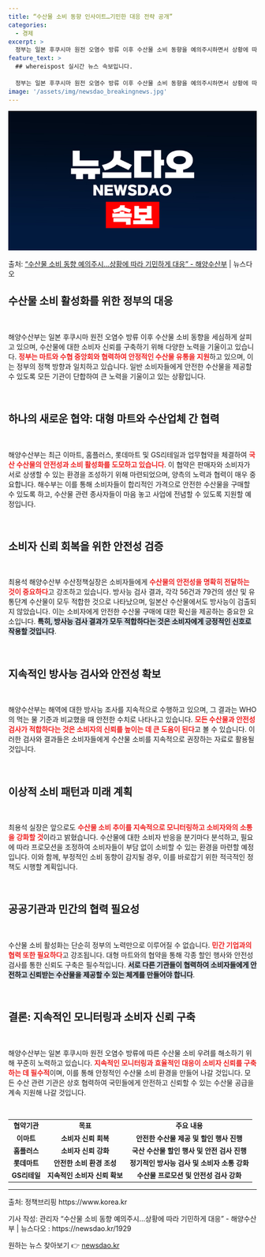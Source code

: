 ```yaml
---
title: “수산물 소비 동향 인사이트…기민한 대응 전략 공개”
categories:
  - 경제
excerpt: >
  정부는 일본 후쿠시마 원전 오염수 방류 이후 수산물 소비 동향을 예의주시하면서 상황에 따라 기민하게 대응하겠…
feature_text: >
  ## whereispost 실시간 뉴스 속보입니다.

  정부는 일본 후쿠시마 원전 오염수 방류 이후 수산물 소비 동향을 예의주시하면서 상황에 따라 기민하게 대응하겠…
image: '/assets/img/newsdao_breakingnews.jpg'
---
```


![뉴스다오 속보](/assets/img/newsdao_breakingnews.jpg)

<p>출처: <a href="https://newsdao.kr/1929" rel="dofollow">“수산물 소비 동향 예의주시…상황에 따라 기민하게 대응” - 해양수산부</a> | 뉴스다오</p>

<h2 data-ke-size="size26">수산물 소비 활성화를 위한 정부의 대응</h2>

<p data-ke-size="size16">&nbsp;</p>

해양수산부는 일본 후쿠시마 원전 오염수 방류 이후 수산물 소비 동향을 세심하게 살피고 있으며, 수산물에 대한 소비자 신뢰를 구축하기 위해 다양한 노력을 기울이고 있습니다. <b><span style="color: #ee2323;">정부는 마트와 수협 중앙회와 협력하여 안정적인 수산물 유통을 지원</span></b>하고 있으며, 이는 정부의 정책 방향과 일치하고 있습니다. 일반 소비자들에게 안전한 수산물을 제공할 수 있도록 모든 기관이 단합하여 큰 노력을 기울이고 있는 상황입니다.

<p data-ke-size="size16">&nbsp;</p>

<h2 data-ke-size="size26">하나의 새로운 협약: 대형 마트와 수산업체 간 협력</h2>

<p data-ke-size="size16">&nbsp;</p>

해양수산부는 최근 이마트, 홈플러스, 롯데마트 및 GS리테일과 업무협약을 체결하여 <b><span style="color: #ee2323;">국산 수산물의 안전성과 소비 활성화를 도모하고 있습니다</span></b>. 이 협약은 판매자와 소비자가 서로 상생할 수 있는 환경을 조성하기 위해 마련되었으며, 양측의 노력과 협력이 매우 중요합니다. 해수부는 이를 통해 소비자들이 합리적인 가격으로 안전한 수산물을 구매할 수 있도록 하고, 수산물 관련 종사자들이 마음 놓고 사업에 전념할 수 있도록 지원할 예정입니다.

<p data-ke-size="size16">&nbsp;</p>

<h2 data-ke-size="size26">소비자 신뢰 회복을 위한 안전성 검증</h2>

<p data-ke-size="size16">&nbsp;</p>

최용석 해양수산부 수산정책실장은 소비자들에게 <b><span style="color: #ee2323;">수산물의 안전성을 명확히 전달하는 것이 중요하다</span></b>고 강조하고 있습니다. 방사능 검사 결과, 각각 56건과 79건의 생산 및 유통단계 수산물이 모두 적합한 것으로 나타났으며, 일본산 수산물에서도 방사능이 검출되지 않았습니다. 이는 소비자에게 안전한 수산물 구매에 대한 확신을 제공하는 중요한 요소입니다. <b><span style="background-color: #21538527;">특히, 방사능 검사 결과가 모두 적합하다는 것은 소비자에게 긍정적인 신호로 작용할 것입니다</span></b>.

<p data-ke-size="size16">&nbsp;</p>

<h2 data-ke-size="size26">지속적인 방사능 검사와 안전성 확보</h2>

<p data-ke-size="size16">&nbsp;</p>

해양수산부는 해역에 대한 방사능 조사를 지속적으로 수행하고 있으며, 그 결과는 WHO의 먹는 물 기준과 비교했을 때 안전한 수치로 나타나고 있습니다. <b><span style="color: #ee2323;">모든 수산물과 안전성 검사가 적합하다는 것은 소비자의 신뢰를 높이는 데 큰 도움이 된다</span></b>고 볼 수 있습니다. 이러한 검사와 결과들은 소비자들에게 수산물 소비를 지속적으로 권장하는 자료로 활용될 것입니다.

<p data-ke-size="size16">&nbsp;</p>

<h2 data-ke-size="size26">이상적 소비 패턴과 미래 계획</h2>

<p data-ke-size="size16">&nbsp;</p>

최용석 실장은 앞으로도 <b><span style="color: #ee2323;">수산물 소비 추이를 지속적으로 모니터링하고 소비자와의 소통을 강화할 것</span></b>이라고 밝혔습니다. 수산물에 대한 소비자 반응을 분기마다 분석하고, 필요에 따라 프로모션을 조정하여 소비자들이 부담 없이 소비할 수 있는 환경을 마련할 예정입니다. 이와 함께, 부정적인 소비 동향이 감지될 경우, 이를 바로잡기 위한 적극적인 정책도 시행할 계획입니다.

<p data-ke-size="size16">&nbsp;</p>

<h2 data-ke-size="size26">공공기관과 민간의 협력 필요성</h2>

<p data-ke-size="size16">&nbsp;</p>

수산물 소비 활성화는 단순히 정부의 노력만으로 이루어질 수 없습니다. <b><span style="color: #ee2323;">민간 기업과의 협력 또한 필요하다</span></b>고 강조됩니다. 대형 마트와의 협약을 통해 각종 할인 행사와 안전성 검사를 통한 신뢰도 구축은 필수적입니다. <b><span style="background-color: #21538527;">서로 다른 기관들이 협력하여 소비자들에게 안전하고 신뢰받는 수산물을 제공할 수 있는 체계를 만들어야 합니다</span></b>.

<p data-ke-size="size16">&nbsp;</p>

<h2 data-ke-size="size26">결론: 지속적인 모니터링과 소비자 신뢰 구축</h2>

<p data-ke-size="size16">&nbsp;</p>

해양수산부는 일본 후쿠시마 원전 오염수 방류에 따른 수산물 소비 우려를 해소하기 위해 꾸준히 노력하고 있습니다. <b><span style="color: #ee2323;">지속적인 모니터링과 효율적인 대응이 소비자 신뢰를 구축하는 데 필수적</span></b>이며, 이를 통해 안정적인 수산물 소비 환경을 만들어 나갈 것입니다. 모든 수산 관련 기관은 상호 협력하여 국민들에게 안전하고 신뢰할 수 있는 수산물 공급을 계속 지원해 나갈 것입니다. 

<p data-ke-size="size16">&nbsp;</p> 

<table style="width: 100%; border-collapse: collapse;">
<tr>
<td style="text-align: center; height: 17px;"><b>협약기관</b></td>
<td style="text-align: center; height: 17px;"><b>목표</b></td>
<td style="text-align: center; height: 17px;"><b>주요 내용</b></td>
</tr>
<tr>
<td style="text-align: center; height: 17px;"><b>이마트</b></td>
<td style="text-align: center; height: 17px;"><b>소비자 신뢰 회복</b></td>
<td style="text-align: center; height: 17px;"><b>안전한 수산물 제공 및 할인 행사 진행</b></td>
</tr>
<tr>
<td style="text-align: center; height: 17px;"><b>홈플러스</b></td>
<td style="text-align: center; height: 17px;"><b>소비자 신뢰 강화</b></td>
<td style="text-align: center; height: 17px;"><b>국산 수산물 할인 행사 및 안전 검사 진행</b></td>
</tr>
<tr>
<td style="text-align: center; height: 17px;"><b>롯데마트</b></td>
<td style="text-align: center; height: 17px;"><b>안전한 소비 환경 조성</b></td>
<td style="text-align: center; height: 17px;"><b>정기적인 방사능 검사 및 소비자 소통 강화</b></td>
</tr>
<tr>
<td style="text-align: center; height: 17px;"><b>GS리테일</b></td>
<td style="text-align: center; height: 17px;"><b>지속적인 소비자 신뢰 확보</b></td>
<td style="text-align: center; height: 17px;"><b>수산물 프로모션 및 안전성 검사 강화</b></td>
</tr>
</table>

<hr /> 

<p data-ke-size="size16">출처: 정책브리핑 https://www.korea.kr</p>

<p data-ke-size="size16">기사 작성: 관리자 “수산물 소비 동향 예의주시…상황에 따라 기민하게 대응” - 해양수산부 | 뉴스다오  : https://newsdao.kr/1929</p> 

원하는 뉴스 찾아보기 👉 <a href="https://newsdao.kr" rel="dofollow">newsdao.kr</a>


